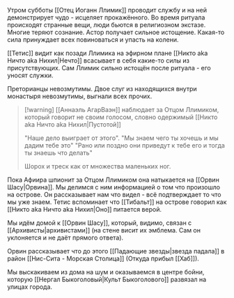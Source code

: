 Утром субботы [[Отец Иоганн Ллимик]] проводит службу и на ней демонстрирует чудо - исцеляет прокажённого. Во время ритуала происходят странные вещи, люди бьются в религиозном экстазе. Многие теряют сознание. Астор получает сильное истощение. Какая-то сила принуждает всех повиноваться и упасть на колени.

[[Тетис]] видит как позади Ллимика на эфирном плане [[Никто aka Ничто aka Нихил|Нечто]] всасывает в себя какие-то силы из присутствующих. Сам Ллимик сильно истощён после ритуала - его уносят служки.

Преторианцы невозмутимы.
Двое слуг из находящихся внутри монастыря невозмутимы, выгнали всех прочих.

> [!warning] [[Аннаэль АгарВаэн]] наблюдает за Отцом Ллимиком, который говорит не своим голосом, словно одержимый [[Никто aka Ничто aka Нихил|Пустотой]]
> 
> "Наше дело выиграет от этого".
> "Мы знаем чего ты хочешь и мы дадим тебе это"
> "Рано или поздно они приведут к тебе его и тогда ты знаешь что делать"
> 
> Шорох и треск как от множества маленьких ног.

Пока Афиира шпионит за Отцом Ллимиком она натыкается на [[Орвин Шасу|Орвина]]. Мы делимся с ним информацией о том что произошло на острове. Он рассказывает нам что видел - всё подтверждает то что мы уже знаем. Тетис вспоминает что [[Тибальт]] на острове говорил как [[Никто aka Ничто aka Нихил|Оно]] питается верой.

Мы идём домой к [[Орвин Шасу]], который, видимо, связан с [[Архивисты|архивистами]] (на стене висит их эмблема. Сам он уклоняется и не даёт прямого ответа).

Орвин рассказывает что до этого [[Падающие звезды|звезда падала]] в район [[Нис-Сита - Морская Столица]]  (Откуда прибыл [[Хаб]]).

Мы выскакиваем из дома на шум и оказываемся в центре бойни, которую [[Нергал Быкоголовый|Культ Быкоголового]] развязал на улицах города.
